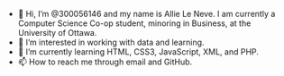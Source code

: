 - 👋 Hi, I’m @300056146 and my name is Allie Le Neve. I am currently a Computer Science Co-op student, minoring in Business, at the University of Ottawa. 
- 👀 I’m interested in working with data and learning. 
- 🌱 I’m currently learning HTML, CSS3, JavaScript, XML, and PHP. 
- 📫 How to reach me through email and GitHub. 

<!---
300056146/300056146 is a ✨ special ✨ repository because its `README.md` (this file) appears on your GitHub profile.
You can click the Preview link to take a look at your changes.
--->
